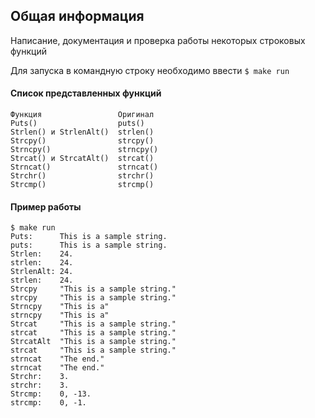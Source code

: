 ## Общая информация
Написание, документация и проверка работы некоторых строковых функций 


Для запуска в командную строку необходимо ввести `$ make run`
#### Список представленных функций
```
Функция                 Оригинал
Puts()                  puts()
Strlen() и StrlenAlt()  strlen()
Strcpy()                strcpy()
Strncpy()               strncpy()
Strcat() и StrcatAlt()  strcat()
Strncat()               strncat()
Strchr()                strchr()
Strcmp()                strcmp()
```
#### Пример работы
```
$ make run
Puts:      This is a sample string.
puts:      This is a sample string.
Strlen:    24.
strlen:    24.
StrlenAlt: 24.
strlen:    24.
Strcpy     "This is a sample string."
strcpy     "This is a sample string."
Strncpy    "This is a"
strncpy    "This is a"
Strcat     "This is a sample string."
strcat     "This is a sample string."
StrcatAlt  "This is a sample string."
strcat     "This is a sample string."
strncat    "The end."
strncat    "The end."
Strchr:    3.
strchr:    3.
Strcmp:    0, -13.
strcmp:    0, -1.
```
